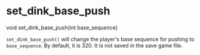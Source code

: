 # set_dink_base_push

<Prototype>void set_dink_base_push(int base_sequence)</Prototype>

`set_dink_base_push()` will change the player's base sequence for pushing to `base_sequence`. By default, it is 320. It is not saved in the save game file.
